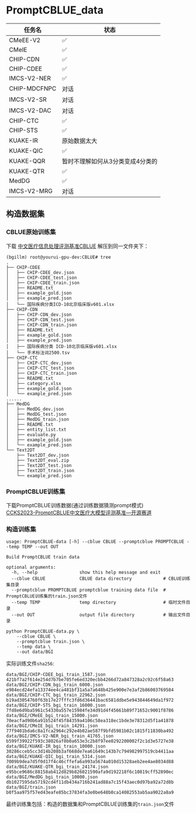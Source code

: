 # PromptCBLUE_data

| 任务名        | 状态       |
| ------------ | ---------------------------------------|
| CMeEE-V2     |  ✅        |
| CMeIE        |  ✅        |
| CHIP-CDN     |  ✅        |
| CHIP-CDEE    |  ✅        |
| IMCS-V2-NER  |  ✅        |
| CHIP-MDCFNPC |  对话       |
| IMCS-V2-SR   |  对话      |
| IMCS-V2-DAC  |  对话       |
| CHIP-CTC     |  ✅        |
| CHIP-STS     |  ✅        |
| KUAKE-IR     |  原始数据太大      |
| KUAKE-QIC    |  ✅        |
| KUAKE-QQR    |  暂时不理解如何从3分类变成4分类的|
| KUAKE-QTR    |  ✅        |
| MedDG        |  ✅        |
| IMCS-V2-MRG  |  对话      |

## 构造数据集

### CBLUE原始训练集
下载 [中文医疗信息处理评测基准CBLUE](https://tianchi.aliyun.com/dataset/95414)
解压到同一文件夹下：
```
(bgillm) root@yourui-gpu-dev:CBLUE# tree
.
├── CHIP-CDEE
│   ├── CHIP-CDEE_dev.json
│   ├── CHIP-CDEE_test.json
│   ├── CHIP-CDEE_train.json
│   ├── README.txt
│   ├── example_gold.json
│   ├── example_pred.json
│   └── 国际疾病分类ICD-10北京临床版v601.xlsx
├── CHIP-CDN
│   ├── CHIP-CDN_dev.json
│   ├── CHIP-CDN_test.json
│   ├── CHIP-CDN_train.json
│   ├── README.txt
│   ├── example_gold.json
│   ├── example_pred.json
│   ├── 国际疾病分类 ICD-10北京临床版v601.xlsx
│   └── 手术标注词2500.tsv
├── CHIP-CTC
│   ├── CHIP-CTC_dev.json
│   ├── CHIP-CTC_test.json
│   ├── CHIP-CTC_train.json
│   ├── README.txt
│   ├── category.xlsx
│   ├── example_gold.json
│   └── example_pred.json
......
├── MedDG
│   ├── MedDG_dev.json
│   ├── MedDG_test.json
│   ├── MedDG_train.json
│   ├── README.txt
│   ├── entity_list.txt
│   ├── evaluate.py
│   ├── example_gold.json
│   └── example_pred.json
└── Text2DT
    ├── Text2DT_dev.json
    ├── Text2DT_eval.zip
    ├── Text2DT_test.json
    ├── Text2DT_train.json
    └── example_pred.json
```
### PromptCBLUE训练集
下载PromptCBLUE训练数据(通过训练数据猜测prompt模式)  
[CCKS2023-PromptCBLUE中文医疗大模型评测基准—开源赛道](https://tianchi.aliyun.com/competition/entrance/532084/introduction)

### 构造训练集

```
usage: PromptCBLUE-data [-h] --cblue CBLUE --promptcblue PROMPTCBLUE --temp TEMP --out OUT

Build PromptCBLUE train data

optional arguments:
  -h, --help                show this help message and exit
  --cblue CBLUE             CBLUE data directory            # CBLUE训练集目录
  --promptcblue PROMPTCBLUE promptcblue training data file  # PromptCBLUE训练集的train.json文件
  --temp TEMP               temp directory                  # 临时文件目录
  --out OUT                 output file directory           # 输出文件目录
```

```shell
python PromptCBLUE-data.py \
    --cblue CBLUE \
    --promptcblue train.json \
    --temp data \
    --out data/BGI
```
实际训练文件`sha256`:
```
data/BGI/CHIP-CDEE_bgi_train_1587.json	421bf7a2f614e254d7b7be705fe6ed320ecbb4266d72a847328a2c92c6f58a63
data/BGI/CHIP-CDN_bgi_train_6000.json	e984ecd24efa13374ee4ca481bf31a5a7a648b425e900e7e3af2b86003769584
data/BGI/CHIP-CTC_bgi_train_22962.json	b19ad3054760f63b17e27fffc3fd6d36441bac6581ddbe5e943844649da1f972
data/BGI/CHIP-STS_bgi_train_16000.json	7fd8e6d9ba5961c54330a557e15984fe34d91d4f45661b89f71652c9001f8786
data/BGI/CMeEE_bgi_train_15000.json	70eacfad90b6a91b524f45f84359a4106c58ea318ec1bde3e78312d5f1a41878
data/BGI/CMeIE_bgi_train_14291.json	77f9401bda6c8a1fca2964c292e4b02ae587f9bfd5981b02c1815f11830ba492
data/BGI/IMCS-V2-NER_bgi_train_41765.json	b599f39922f593c38026af0b0a653e3c2b8f97ee0292200002f2c1d3e5727e38
data/BGI/KUAKE-IR_bgi_train_10000.json	30286cceb5cc3d14b208b3af668de7ea61649c143b7c794982997519cb4411aa
data/BGI/KUAKE-QIC_bgi_train_5314.json	7009b9dea7d5f0d17f4c46cffefa6a993a5674a010d15328aeb2ee4ae8034d88
data/BGI/KUAKE-QTR_bgi_train_24174.json	e95bce9686c88158ab412d829b826021590afa9d192218f6c10819cff52890ec
data/BGI/MedDG_bgi_train_10000.json	db1027595da57192cd4f11db434a716b241ad88a7c15f43aec0d97ba92a72d8b
data/BGI/train.json	b0f5aa975f57ed43eafe85bc37834fa3e0be648b0ca14082553ab5aa9022a8a9
```

最终训练集包括：构造的数据集和PromptCBLUE训练集的`train.json`文件